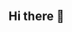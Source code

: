 ## Hi there 👋

<!--

I'm Derrick, an Electronics and Electrical Engineering Student at SKKU, particularly interested in AI and Robotics

- 🔭 I’m currently working on Autonomous Vehicle School Project
- 🌱 I’m currently learning AI in Robotics, particularly Perception in Robotics
- 👯 I’m looking to collaborate on AI Robotics related projects
- 💬 Ask me about AI and ML
- 📫 How to reach me: Twitter: _m_derrick
- 😄 Pronouns: He/Him
- ⚡ Fun fact: I've spent the past six years living every single day in East Asia, between South Korea and Japan.
